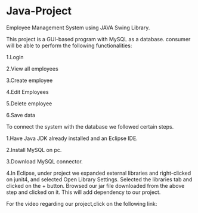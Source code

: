 # Java-Project

Employee Management System using JAVA Swing Library.

This project is a GUI-based program with MySQL as a database. consumer will be able to perform the following functionalities:


1.Login

2.View all employees

3.Create employee

4.Edit Employees

5.Delete employee

6.Save data



To connect the system with the database we followed certain steps.


1.Have Java JDK already installed and an Eclipse IDE.

2.Install MySQL on pc.

3.Download MySQL connector.

4.In Eclipse, under project we expanded external libraries and right-clicked on junit4, and selected Open Library Settings. Selected the libraries tab and clicked on the + button. Browsed our jar file downloaded from the above step and clicked on it. This will add dependency to our project. 


For the video regarding our project,click on the following link:

